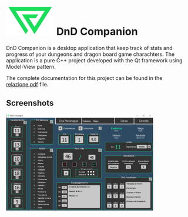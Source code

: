 # <img src="Resources/logonosfondons.png" width=130>   DnD Companion


DnD Companion is a desktop application that keep track of stats and progress of your dungeons and dragon board game charachters. 
The application is a pure C++ project developed with the Qt framework using Model-View pattern.

The complete documentation for this project can be found in the [relazione.pdf](relazione.pdf) file.

## Screenshots

<img src="dndScreenshot.png" width=400>
